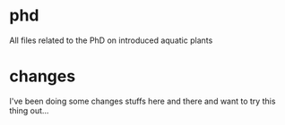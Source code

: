 # phd
All files related to the PhD on introduced aquatic plants

# changes
I've been doing some changes stuffs here and there and want to try this thing out...
